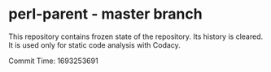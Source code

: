 # perl-parent - master branch

This repository contains frozen state of the repository.
Its history is cleared. It is used only for static code
analysis with Codacy.

Commit Time: 1693253691